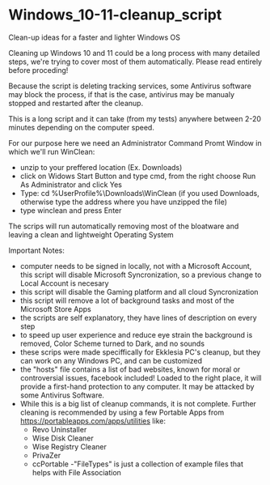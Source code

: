# Windows_10-11-cleanup_script
Clean-up ideas for a faster and lighter Windows OS

Cleaning up Windows 10 and 11 could be a long process with many detailed steps, we're trying to cover most of them automatically.
Please read entirely before proceding!

Because the script is deleting tracking services, some Antivirus software may block the process, if that is the case,
antivirus may be manualy stopped and restarted after the cleanup.

This is a long script and it can take (from my tests) anywhere between 2-20 minutes depending on the computer speed.

For our purpose here we need an Administrator Command Promt Window in which we'll run WinClean:
- unzip to your preffered location (Ex. Downloads)
- click on Widows Start Button and type cmd, from the right choose Run As Administrator and click Yes
- Type: cd %UserProfile%\Downloads\WinClean (if you used Downloads, otherwise type the address where you have unzipped the file)
- type winclean and press Enter

The scrips will run automatically removing most of the bloatware and leaving a clean and lightweight Operating System

Important Notes:
- computer needs to be signed in locally, not with a Microsoft Account, this script will disable Microsoft Syncronization,
    so a previous change to Local Account is necesary
- this script will disable the Gaming platform and all cloud Syncronization
- this script will remove a lot of background tasks and most of the Microsoft Store Apps
- the scripts are self explanatory, they have lines of description on every step
- to speed up user experience and reduce eye strain the background is removed, Color Scheme turned to Dark, and no sounds
- these scrips were made speciffically for Ekklesia PC's cleanup, but they can work on any Windows PC, and can be customized
- the "hosts" file contains a list of bad websites, known for moral or controversial issues, facebook included! Loaded to the right place, it will provide
    a first-hand protection to any computer. It may be attacked by some Antivirus Software.
- While this is a big list of cleanup commands, it is not complete. Further cleaning is recommended by 
    using a few Portable Apps from https://portableapps.com/apps/utilities like:
    - Revo Uninstaller
    - Wise Disk Cleaner
    - Wise Registry Cleaner
    - PrivaZer
    - ccPortable
-"FileTypes" is just a collection of example files that helps with File Association
